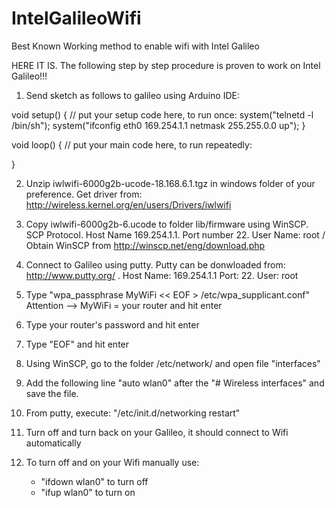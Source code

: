 IntelGalileoWifi
================

Best Known Working method to enable wifi with Intel Galileo

HERE IT IS.  The following step by step procedure is proven to work on Intel Galileo!!!

1. Send sketch as follows to galileo using Arduino IDE:

void setup() {
  // put your setup code here, to run once:
system("telnetd -l /bin/sh");
system("ifconfig eth0 169.254.1.1 netmask 255.255.0.0 up");
}

void loop() {
  // put your main code here, to run repeatedly: 
  
}

2. Unzip iwlwifi-6000g2b-ucode-18.168.6.1.tgz in windows folder of your preference.  Get driver from: http://wireless.kernel.org/en/users/Drivers/iwlwifi

3. Copy iwlwifi-6000g2b-6.ucode to folder lib/firmware using WinSCP.  SCP Protocol.  Host Name 169.254.1.1. Port number 22.  User Name: root / Obtain WinSCP from http://winscp.net/eng/download.php

4. Connect to Galileo using putty. Putty can be donwloaded from: http://www.putty.org/ .  Host Name: 169.254.1.1 Port: 22.  User: root

5. Type "wpa_passphrase MyWiFi << EOF > /etc/wpa_supplicant.conf" Attention --> MyWiFi = your router and hit enter

6. Type your router's password and hit enter

7. Type "EOF" and hit enter

8. Using WinSCP, go to the folder  /etc/network/ and open file "interfaces"

9. Add the following line "auto wlan0" after the "# Wireless interfaces" and save the file.

10. From putty, execute: "/etc/init.d/networking restart"

11. Turn off and turn back on your Galileo, it should connect to Wifi automatically

12. To turn off and on your Wifi manually use:
	- "ifdown wlan0" to turn off
	- "ifup wlan0" to turn on
